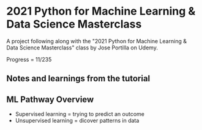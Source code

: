 # 2021 Python for Machine Learning & Data Science Masterclass
A project following along with the "2021 Python for Machine Learning & Data Science Masterclass" class by Jose Portilla on Udemy.

Progress = 11/235

## Notes and learnings from the tutorial

## ML Pathway Overview
- Supervised learning = trying to predict an outcome
- Unsupervised learning = dicover patterns in data